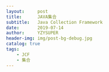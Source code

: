 ```yaml
---
layout:     post
title:      JAVA集合
subtitle:   Java Collection Framework
date:       2019-07-14
author:     YZYSUPER
header-img: img/post-bg-debug.jpg
catalog: true
tags:
    - JCF
    - 集合
---
```

